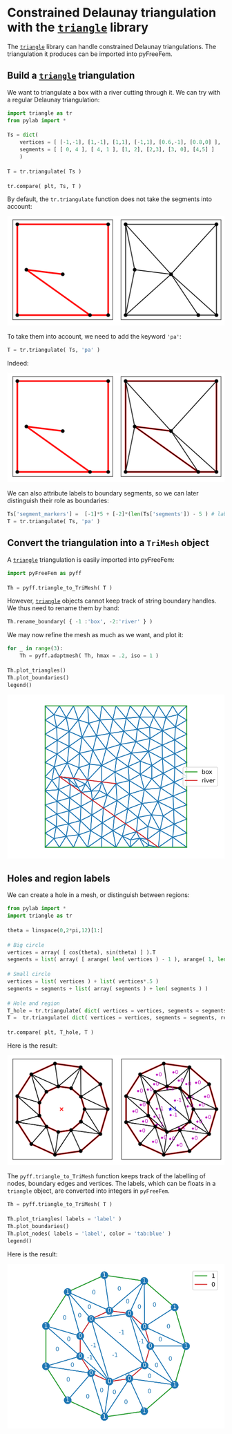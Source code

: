 # Constrained Delaunay triangulation with the [`triangle`](https://rufat.be/triangle/index.html) library

The [`triangle`](https://rufat.be/triangle/index.html) library can handle constrained Delaunay triangulations. The triangulation it produces can be imported into pyFreeFem.

## Build a [`triangle`](https://rufat.be/triangle/index.html) triangulation

We want to triangulate a box with a river cutting through it. We can try with a regular Delaunay triangulation:

```python
import triangle as tr
from pylab import *

Ts = dict(
    vertices = [ [-1,-1], [1,-1], [1,1], [-1,1], [0.6,-1], [0.8,0] ],
    segments = [ [ 0, 4 ], [ 4, 1 ], [1, 2], [2,3], [3, 0], [4,5] ]
    )

T = tr.triangulate( Ts )

tr.compare( plt, Ts, T )
```

By default, the `tr.triangulate` function does not take the segments into account:

![Compare](./../figures/compare_2.svg)

To take them into account, we need to add the keyword `'pa'`:

```python
T = tr.triangulate( Ts, 'pa' )
```

Indeed:

![Compare](./../figures/compare.svg)

We can also attribute labels to boundary segments, so we can later distinguish their role as boundaries:

```python
Ts['segment_markers'] =  [-1]*5 + [-2]*(len(Ts['segments']) - 5 ) # label -1 for the box, and -2 for the river.
T = tr.triangulate( Ts, 'pa' )
```

## Convert the triangulation into a `TriMesh` object

A [`triangle`](https://rufat.be/triangle/index.html) triangulation is easily imported into pyFreeFem:

```python
import pyFreeFem as pyff

Th = pyff.triangle_to_TriMesh( T )
```

However, [`triangle`](https://rufat.be/triangle/index.html) objects cannot keep track of string boundary handles. We thus need to rename them by hand:

```python
Th.rename_boundary( { -1 :'box', -2:'river' } )
```

We may now refine the mesh as much as we want, and plot it:

```python
for _ in range(3):
    Th = pyff.adaptmesh( Th, hmax = .2, iso = 1 )

Th.plot_triangles()
Th.plot_boundaries()
legend()
```

![Mesh with river](./../figures/river.svg)

## Holes and region labels

We can create a hole in a mesh, or distinguish between regions:

```python
from pylab import *
import triangle as tr

theta = linspace(0,2*pi,12)[1:]

# Big circle
vertices = array( [ cos(theta), sin(theta) ] ).T
segments = list( array( [ arange( len( vertices ) - 1 ), arange( 1, len(vertices) ) ] ).T ) + [ [ len(vertices)-1, 0 ] ]

# Small circle
vertices = list( vertices ) + list( vertices*.5 )
segments = segments + list( array( segments ) + len( segments ) )

# Hole and region
T_hole = tr.triangulate( dict( vertices = vertices, segments = segments, holes = [ [ 0, 0 ] ] ), 'pa' )
T =  tr.triangulate( dict( vertices = vertices, segments = segments, regions = [ [ 0, 0, -1, 0 ] ] ), 'pA' )

tr.compare( plt, T_hole, T ) 
```

Here is the result:

![Hole and region](./../figures/hole.svg)

The `pyff.triangle_to_TriMesh` function keeps track of the labelling of nodes, boundary edges and vertices. The labels, which can be floats in a `triangle` object, are converted into integers in `pyFreeFem`.

```python
Th = pyff.triangle_to_TriMesh( T )

Th.plot_triangles( labels = 'label' )
Th.plot_boundaries()
Th.plot_nodes( labels = 'label', color = 'tab:blue' )
legend()
```
Here is the result:

![Region label](./../figures/region.svg)
